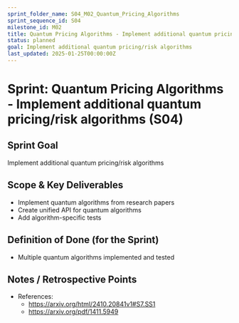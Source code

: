 ```yaml
---
sprint_folder_name: S04_M02_Quantum_Pricing_Algorithms
sprint_sequence_id: S04
milestone_id: M02
title: Quantum Pricing Algorithms - Implement additional quantum pricing/risk algorithms
status: planned
goal: Implement additional quantum pricing/risk algorithms
last_updated: 2025-01-25T00:00:00Z
---
```


# Sprint: Quantum Pricing Algorithms - Implement additional quantum pricing/risk algorithms (S04)

## Sprint Goal
Implement additional quantum pricing/risk algorithms

## Scope & Key Deliverables
- Implement quantum algorithms from research papers
- Create unified API for quantum algorithms
- Add algorithm-specific tests

## Definition of Done (for the Sprint)
- Multiple quantum algorithms implemented and tested

## Notes / Retrospective Points
- References:
  - https://arxiv.org/html/2410.20841v1#S7.SS1
  - https://arxiv.org/pdf/1411.5949